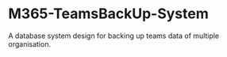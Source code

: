 # M365-TeamsBackUp-System
A database system design for backing up teams data of multiple organisation.
